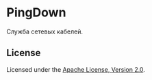 # PingDown

Служба сетевых кабелей.

## License

Licensed under the [Apache License, 
Version 2.0](http://www.apache.org/licenses/LICENSE-2.0 "LICENSE").
